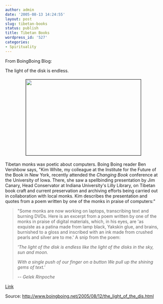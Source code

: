 ```yaml
---
author: admin
date: '2005-08-13 14:24:55'
layout: post
slug: tibetan-books
status: publish
title: Tibetan Books
wordpress_id: '527'
categories:
- Spirituality
---
```

From BoingBoing Blog:

The light of the disk is endless.
<p style="text-align: center"><img src="http://www.boingboing.net/images/nf28.jpg" border="1" height="244" hspace="5" vspace="5" width="371" /></p>
Tibetan monks wax poetic about computers. Boing Boing reader Ben Vershbow says,  "Kim White, my colleague at the Institute for the Future of the Book in New York, recently attended the <em>Changing Book</em> conference at the University of Iowa. There, she saw a spellbinding presentation by Jim Canary, Head Conservator at Indiana University's Lilly Library, on Tibetan book craft and current preservation and archiving efforts being carried out in collaboration with local monks. Kim describes the presentation and quotes from a poem written by one of the monks in praise of computers:"
<blockquote>"Some monks are now working on laptops, transcribing text and burning DVDs. Here is an excerpt from a poem written by one of the monks in praise of digital materials, which, in his eyes, are 'as exquiste as a patina made from lamp black, Yakskin glue, and brains, burnished to a gloss and inscribed with an ink made from crushed pearls and silver are to me.'
A snip from the poem:

<em>'The light of the disk is endless
like the light of the disks in the sky, sun and moon. </em>

<em>With a single push of our finger on a button
We pull up the shining gems of text.' </em>

<em>-- Gelek Rinpoche</em></blockquote>
<a href="http://www.futureofthebook.org/blog/archives/2005/08/the_light_of_th.html" title="http://www.futureofthebook.org/blog/archives/2005/08/the_light_of_th.html">Link</a>

Source: <a href="http://www.boingboing.net/2005/08/12/the_light_of_the_dis.html" title="http://www.boingboing.net/2005/08/12/the_light_of_the_dis.html" target="_top">http://www.boingboing.net/2005/08/12/the_light_of_the_dis.html</a>

